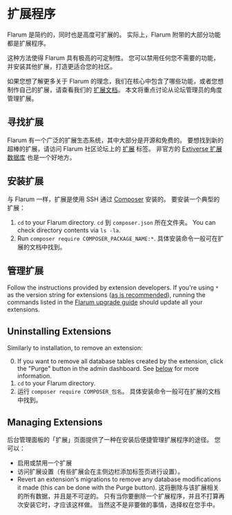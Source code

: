 # 扩展程序

Flarum 是简约的，同时也是高度可扩展的。 实际上，Flarum 附带的大部分功能都是扩展程序。

这种方法使得 Flarum 具有极高的可定制性。 您可以禁用任何您不需要的功能，并安装其他扩展，打造更适合您的社区。

如果您想了解更多关于 Flarum 的理念，我们在核心中包含了哪些功能，或者您想制作自己的扩展，请查看我们的 [扩展文档](extend/README.md)。 本文将重点讨论从论坛管理员的角度管理扩展。

## 寻找扩展

Flarum 有一个广泛的扩展生态系统，其中大部分是开源和免费的。 要想找到新的超棒的扩展，请访问 Flarum 社区论坛上的 [扩展](https://discuss.flarum.org/t/extensions) 标签。 非官方的 [Extiverse 扩展数据库](https://extiverse.com/) 也是一个好地方。

## 安装扩展

与 Flarum 一样，扩展是使用 SSH 通过 [Composer](https://getcomposer.org) 安装的。 要安装一个典型的扩展：

1. `cd` to your Flarum directory. `cd` 到 `composer.json` 所在文件夹。 You can check directory contents via `ls -la`.
2. Run `composer require COMPOSER_PACKAGE_NAME:*`. 具体安装命令一般可在扩展的文档中找到。

## 管理扩展

Follow the instructions provided by extension developers. If you're using `*` as the version string for extensions ([as is recommended](composer.md)), running the commands listed in the [Flarum upgrade guide](update.md) should update all your extensions.

## Uninstalling Extensions

Similarly to installation, to remove an extension:

0. If you want to remove all database tables created by the extension, click the "Purge" button in the admin dashboard. See [below](#managing-extensions) for more information.
1. `cd` to your Flarum directory.
2. 运行 `composer require COMPOSER_包名`。 具体安装命令一般可在扩展的文档中找到。

## Managing Extensions

后台管理面板的「扩展」页面提供了一种在安装后便捷管理扩展程序的途径。 您可以：

- 启用或禁用一个扩展
- 访问扩展设置（有些扩展会在主侧边栏添加标签页进行设置）。
- Revert an extension's migrations to remove any database modifications it made (this can be done with the Purge button). 这将删除与该扩展相关的所有数据，并且是不可逆的。 只有当你要删除一个扩展程序，并且不打算再次安装它时，才应该这样做。 当然这不是非要做的事情，选择权在您手中。
